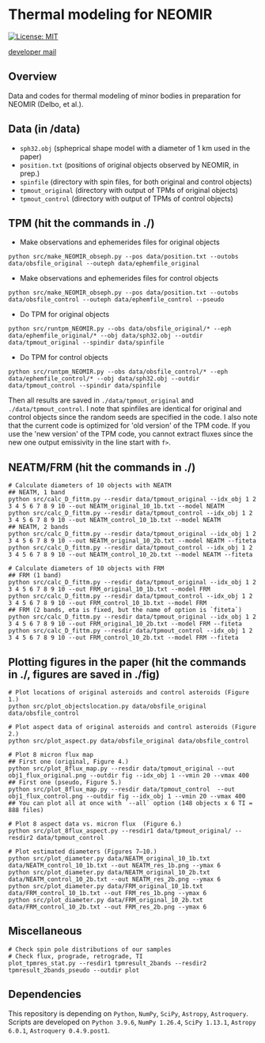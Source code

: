 # Thermal modeling for NEOMIR
[![License: MIT](https://img.shields.io/badge/License-MIT-yellow.svg)](https://opensource.org/licenses/MIT)

[developer mail](mailto:beniyama@oca.eu)

## Overview
Data and codes for thermal modeling of minor bodies in preparation for NEOMIR (Delbo, et al.).

## Data (in /data)
* `sph32.obj` (spheprical shape model with a diameter of 1 km used in the paper)
* `position.txt` (positions of original objects observed by NEOMIR, in prep.)
* `spinfile` (directory with spin files, for both original and control objects)
* `tpmout_original` (directory with output of TPMs of original objects)
* `tpmout_control` (directory with output of TPMs of control objects)

## TPM (hit the commands in ./)
- Make observations and ephemerides files for original objects
```
python src/make_NEOMIR_obseph.py --pos data/position.txt --outobs data/obsfile_original --outeph data/ephemfile_original
```
- Make observations and ephemerides files for control objects
```
python src/make_NEOMIR_obseph.py --pos data/position.txt --outobs data/obsfile_control --outeph data/ephemfile_control --pseudo
```

- Do TPM for original objects
```
python src/runtpm_NEOMIR.py --obs data/obsfile_original/* --eph data/ephemfile_original/* --obj data/sph32.obj --outdir data/tpmout_original --spindir data/spinfile
```
- Do TPM for control objects
```
python src/runtpm_NEOMIR.py --obs data/obsfile_control/* --eph data/ephemfile_control/* --obj data/sph32.obj --outdir data/tpmout_control --spindir data/spinfile
```
Then all results are saved in `./data/tpmout_original` and `./data/tpmout_control`.
I note that spinfiles are identical for original and control objects since the random seeds are specified in the code.
I also note that the current code is optimized for 'old version' of the TPM code. 
If you use the 'new version' of the TPM code, you cannot extract fluxes since the new one output emissivity in the line start with `f>`.


## NEATM/FRM (hit the commands in ./)
```
# Calculate diameters of 10 objects with NEATM 
## NEATM, 1 band
python src/calc_D_fittm.py --resdir data/tpmout_original --idx_obj 1 2 3 4 5 6 7 8 9 10 --out NEATM_original_10_1b.txt --model NEATM
python src/calc_D_fittm.py --resdir data/tpmout_control --idx_obj 1 2 3 4 5 6 7 8 9 10 --out NEATM_control_10_1b.txt --model NEATM
## NEATM, 2 bands
python src/calc_D_fittm.py --resdir data/tpmout_original --idx_obj 1 2 3 4 5 6 7 8 9 10 --out NEATM_original_10_2b.txt --model NEATM --fiteta
python src/calc_D_fittm.py --resdir data/tpmout_control --idx_obj 1 2 3 4 5 6 7 8 9 10 --out NEATM_control_10_2b.txt --model NEATM --fiteta

# Calculate diameters of 10 objects with FRM
## FRM (1 band)
python src/calc_D_fittm.py --resdir data/tpmout_original --idx_obj 1 2 3 4 5 6 7 8 9 10 --out FRM_original_10_1b.txt --model FRM
python src/calc_D_fittm.py --resdir data/tpmout_control --idx_obj 1 2 3 4 5 6 7 8 9 10 --out FRM_control_10_1b.txt --model FRM
## FRM (2 bands, eta is fixed, but the name of option is `fiteta`)
python src/calc_D_fittm.py --resdir data/tpmout_original --idx_obj 1 2 3 4 5 6 7 8 9 10 --out FRM_original_10_2b.txt --model FRM --fiteta
python src/calc_D_fittm.py --resdir data/tpmout_control --idx_obj 1 2 3 4 5 6 7 8 9 10 --out FRM_control_10_2b.txt --model FRM --fiteta
```


## Plotting figures in the paper (hit the commands in ./, figures are saved in ./fig)
```
# Plot locations of original asteroids and control asteroids (Figure 1.)
python src/plot_objectslocation.py data/obsfile_original data/obsfile_control 
```

```
# Plot aspect data of original asteroids and control asteroids (Figure 2.)
python src/plot_aspect.py data/obsfile_original data/obsfile_control 
```

```
# Plot 8 micron flux map
## First one (original, Figure 4.)
python src/plot_8flux_map.py --resdir data/tpmout_original --out obj1_flux_original.png --outdir fig --idx_obj 1 --vmin 20 --vmax 400
## First one (pseudo, Figure 5.)
python src/plot_8flux_map.py --resdir data/tpmout_control  --out obj1_flux_control.png --outdir fig --idx_obj 1 --vmin 20 --vmax 400
## You can plot all at once with `--all` option (148 objects x 6 TI = 888 files)
```

```
# Plot 8 aspect data vs. micron flux  (Figure 6.)
python src/plot_8flux_aspect.py --resdir1 data/tpmout_original/ --resdir2 data/tpmout_control
```

```
# Plot estimated diameters (Figures 7–10.)
python src/plot_diameter.py data/NEATM_original_10_1b.txt data/NEATM_control_10_1b.txt --out NEATM_res_1b.png --ymax 6
python src/plot_diameter.py data/NEATM_original_10_2b.txt data/NEATM_control_10_2b.txt --out NEATM_res_2b.png --ymax 6
python src/plot_diameter.py data/FRM_original_10_1b.txt data/FRM_control_10_1b.txt --out FRM_res_1b.png --ymax 6
python src/plot_diameter.py data/FRM_original_10_2b.txt data/FRM_control_10_2b.txt --out FRM_res_2b.png --ymax 6
```

## Miscellaneous
```
# Check spin pole distributions of our samples
# Check flux, prograde, retrograde, TI
plot_tpmres_stat.py --resdir1 tpmresult_2bands --resdir2 tpmresult_2bands_pseudo --outdir plot 
```

## Dependencies
This repository is depending on `Python`, `NumPy`, `SciPy`, `Astropy`, `Astroquery`.
Scripts are developed on `Python 3.9.6`, `NumPy 1.26.4`, `SciPy 1.13.1`, `Astropy 6.0.1`, `Astroquery 0.4.9.post1`.
